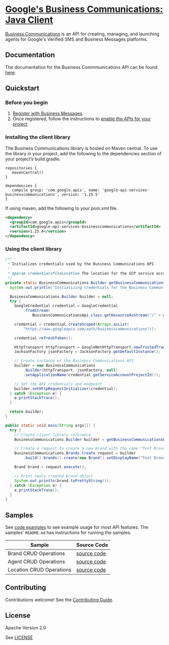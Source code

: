 # [Google's Business Communications: Java Client](https://github.com/google-business-communications/java-businesscommunications)

[Business Communications](https://developers.google.com/business-communications/business-messages/reference/business-communications/rest) is an API for creating, managing, and launching agents for Google's Verified SMS and Business Messages platforms.

## Documentation

The documentation for the Business Commmunications API can be found [here](https://developers.google.com/business-communications/business-messages/reference/business-communications/rest).

## Quickstart

### Before you begin

1.  [Register with Business Messages](https://developers.google.com/business-communications/business-messages/guides/set-up/register).
1.  Once registered, follow the instructions to [enable the APIs for your project](https://developers.google.com/business-communications/business-messages/guides/set-up/register#enable-api).

### Installing the client library

The Business Communications library is hosted on Maven central.
To use the library in your project, add the following to the dependencies section of your
project’s build.gradle.

```
repositories {
   mavenCentral()
}

dependencies {
   compile group: 'com.google.apis', name: 'google-api-services-businesscommunications', version: '1.25.5'
}
```

If using maven, add the following to your pom.xml file.

```xml
<dependency>
  <groupId>com.google.apis</groupId>
  <artifactId>google-api-services-businesscommunications</artifactId>
  <version>1.25.4</version>
</dependency>
```

### Using the client library

```java
/**
 * Initializes credentials used by the Business Communications API.
 *
 * @param credentialsFileLocation The location for the GCP service account key file.
 */
private static BusinessCommunications.Builder getBusinessCommunicationsBuilder(String credentialsFileLocation) {
  System.out.println("Initializing credentials for the Business Communications API.");

  BusinessCommunications.Builder builder = null;
  try {
    GoogleCredential credential = GoogleCredential
        .fromStream(
            BusinessCommunicationsApi.class.getResourceAsStream("/" + credentialsFileLocation));

    credential = credential.createScoped(Arrays.asList(
        "https://www.googleapis.com/auth/businesscommunications"));

    credential.refreshToken();

    HttpTransport httpTransport = GoogleNetHttpTransport.newTrustedTransport();
    JacksonFactory jsonFactory = JacksonFactory.getDefaultInstance();

    // Create instance of the Business Communications API
    builder = new BusinessCommunications
        .Builder(httpTransport, jsonFactory, null)
        .setApplicationName(credential.getServiceAccountProjectId());

    // Set the API credentials and endpoint
    builder.setHttpRequestInitializer(credential);
  } catch (Exception e) {
    e.printStackTrace();
  }

  return builder;
}

public static void main(String args[]) {
  try {
    // Create client library reference
    BusinessCommunications.Builder builder = getBusinessCommunicationsBuilder("your-service-account-key-file-location");

  	// Create a request to create a new brand with the name "Test Brand"
    BusinessCommunications.Brands.Create request = builder
        .build().brands().create(new Brand().setDisplayName("Test Brand"));

    Brand brand = request.execute();

    // Print newly created brand object
    System.out.println(brand.toPrettyString());
  } catch (Exception e) {
    e.printStackTrace();
  }
}
```

## Samples

See [code examples](https://github.com/google-business-communications/bc-bm-java-command-line-examples) to see example
usage for most API features. The samples' `README.md` has instructions for running the samples.

| Sample                      | Source Code                       |
| --------------------------- | --------------------------------- |
| Brand CRUD Operations | [source code](https://github.com/google-business-communications/bc-bm-java-command-line-examples/blob/master/src/main/java/com/google/businesscommunications/businessmessages/samples/BrandSample.java) |
| Agent CRUD Operations | [source code](https://github.com/google-business-communications/bc-bm-java-command-line-examples/blob/master/src/main/java/com/google/businesscommunications/businessmessages/samples/AgentSample.java) |
| Location CRUD Operations | [source code](https://github.com/google-business-communications/bc-bm-java-command-line-examples/blob/master/src/main/java/com/google/businesscommunications/businessmessages/samples/LocationSample.java) |

## Contributing

Contributions welcome! See the [Contributing Guide](https://github.com/google-business-communications/java-businesscommunications/CONTRIBUTING.md).

## License

Apache Version 2.0

See [LICENSE](https://github.com/google-business-communications/java-businesscommunications/LICENSE)
